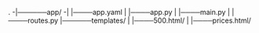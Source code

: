 .
-|──────app/
-| |────app.yaml
| |────app.py
| |────main.py
| |────routes.py
|──────templates/
| |────500.html/
| |────prices.html/
